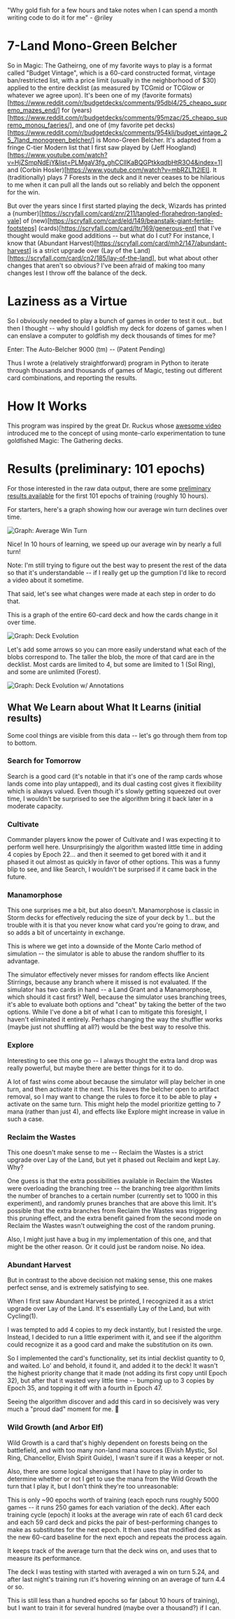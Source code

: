 "Why gold fish for a few hours and take notes when I can spend a month writing code to do it for me" - @riley

# 7-Land Mono-Green Belcher
So in Magic: The Gatheirng, one of my favorite ways to play is a format called "Budget Vintage", which is a 60-card constructed format, vintage ban/restricted list, with a price limit (usually in the neighborhood of $30) applied to the entire decklist (as measured by TCGmid or TCGlow or whatever we agree upon). It's been one of my (favorite formats)[https://www.reddit.com/r/budgetdecks/comments/95dbl4/25_cheapo_supremo_mazes_end/] for (years)[https://www.reddit.com/r/budgetdecks/comments/95mzac/25_cheapo_supremo_monou_faeries/], and one of (my favorite pet decks)[https://www.reddit.com/r/budgetdecks/comments/954kli/budget_vintage_25_7land_monogreen_belcher/] is Mono-Green Belcher. It's adapted from a fringe C-tier Modern list that I first saw played by (Jeff Hoogland)[https://www.youtube.com/watch?v=HjZSmpNdEjY&list=PLMgaV3fg_ghCClIKaBQGPtkkqdbHtR3O4&index=1] and (Corbin Hosler)[https://www.youtube.com/watch?v=mbRZLTt2lEI]. It (traditionally) plays 7 Forests in the deck and it never ceases to be hilarious to me when it can pull all the lands out so reliably and belch the opponent for the win.

But over the years since I first started playing the deck, Wizards has printed a (number)[https://scryfall.com/card/znr/211/tangled-florahedron-tangled-vale] of (new)[https://scryfall.com/card/eld/149/beanstalk-giant-fertile-footsteps] (cards)[https://scryfall.com/card/ltr/169/generous-ent] that I've thought would make good additions -- but what do I cut?  For instance, I know that (Abundant Harvest)[https://scryfall.com/card/mh2/147/abundant-harvest] is a strict upgrade over (Lay of the Land)[https://scryfall.com/card/cn2/185/lay-of-the-land], but what about other changes that aren't so obvious? I've been afraid of making too many changes lest I throw off the balance of the deck.

# Laziness as a Virtue

So I obviously needed to play a bunch of games in order to test it out... but then I thought -- why should I goldfish my deck for dozens of games when I can enslave a computer to goldfish my deck thousands of times for me?

Enter: The Auto-Belcher 9000 (tm) -- (Patent Pending)

Thus I wrote a (relatively straightforward) program in Python to iterate through thousands and thousands of games of Magic, testing out different card combinations, and reporting the results.

# How It Works

This program was inspired by the great Dr. Ruckus whose [awesome video](https://www.youtube.com/watch?v=Xq4T44EvPvo) introduced me to the concept of using monte-carlo experimentation to tune goldfished Magic: The Gathering decks.


# Results (preliminary: 101 epochs)

For those interested in the raw data output, there are some [preliminary results available](https://docs.google.com/spreadsheets/d/162uHpexmKK21qb5sc4liTHA1qK_MYm1jFjKZzFHk6gU/edit?usp=sharing) for the first 101 epochs of training (roughly 10 hours).

For starters, here's a graph showing how our average win turn declines over time.

![Graph: Average Win Turn](data/results_avgwinturn_1to101.png "Graph: Average Win Turn")

Nice! In 10 hours of learning, we speed up our average win by nearly a full turn!

Note: I'm still trying to figure out the best way to present the rest of the data so that it's understandable -- if I really get up the gumption I'd like to record a video about it sometime.

That said, let's see what changes were made at each step in order to do that. 

This is a graph of the entire 60-card deck and how the cards change in it over time.

![Graph: Deck Evolution](data/results_decklist_1to101.png "Graph: Deck Evolution")

Let's add some arrows so you can more easily understand what each of the blobs correspond to. The taller the blob, the more of that card are in the decklist. Most cards are limited to 4, but some are limited to 1 (Sol Ring), and some are unlimited (Forest).

![Graph: Deck Evolution w/ Annotations](data/results_decklist_1to101_annotated.png "Graph: Deck Evolution w/ Annotations")

## What We Learn about What It Learns (initial results)

Some cool things are visible from this data -- let's go through them from top to bottom.

### Search for Tomorrow

Search is a good card (it's notable in that it's one of the ramp cards whose lands come into play untapped), and its dual casting cost gives it flexibility which is always valued. Even though it's slowly getting squeezed out over time, I wouldn't be surprised to see the algorithm bring it back later in a moderate capacity.

### Cultivate

Commander players know the power of Cultivate and I was expecting it to perform well here. Unsurprisingly the algorithm wasted little time in adding 4 copies by Epoch 22... and then it seemed to get bored with it and it phased it out almost as quickly in favor of other options. This was a funny blip to see, and like Search, I wouldn't be surprised if it came back in the future.

### Manamorphose

This one surprises me a bit, but also doesn't. Manamorphose is classic in Storm decks for effectively reducing the size of your deck by 1... but the trouble with it is that you never know what card you're going to draw, and so adds a bit of uncertainty in exchange.

This is where we get into a downside of the Monte Carlo method of simulation -- the simulator is able to abuse the random shuffler to its advantage. 

The simulator effectively never misses for random effects like Ancient Stirrings, because any branch where it missed is not evaluated. If the simulator has two cards in hand -- a Land Grant and a Manamorphose, which should it cast first? Well, because the simulator uses branching trees, it's able to evaluate both options and "cheat" by taking the better of the two options. While I've done a bit of what I can to mitigate this foresight, I haven't eliminated it entirely. Perhaps changing the way the shuffler works (maybe just not shuffling at all?) would be the best way to resolve this.

### Explore

Interesting to see this one go -- I always thought the extra land drop was really powerful, but maybe there are better things for it to do. 

A lot of fast wins come about because the simulator will play belcher in one turn, and then activate it the next. This leaves the belcher open to artifact removal, so I may want to change the rules to force it to be able to play + activate on the same turn. This might help the model prioritize getting to 7 mana (rather than just 4), and effects like Explore might increase in value in such a case.

### Reclaim the Wastes

This one doesn't make sense to me -- Reclaim the Wastes is a strict upgrade over Lay of the Land, but yet it phased out Reclaim and kept Lay. Why?

One guess is that the extra possibilities available in Reclaim the Wastes were overloading the branching tree -- the branching tree algorithm limits the number of branches to a certain number (currently set to 1000 in this experiment), and randomly prunes branches that are above this limit. It's possible that the extra branches from Reclaim the Wastes was triggering this pruning effect, and the extra benefit gained from the second mode on Reclaim the Wastes wasn't outweighing the cost of the random pruning.

Also, I might just have a bug in my implementation of this one, and that might be the other reason. Or it could just be random noise. No idea.

### Abundant Harvest

But in contrast to the above decision not making sense, this one makes perfect sense, and is extremely satisfying to see.

When I first saw Abundant Harvest be printed, I recognized it as a strict upgrade over Lay of the Land. It's essentially Lay of the Land, but with Cycling(1). 

I was tempted to add 4 copies to my deck instantly, but I resisted the urge. Instead, I decided to run a little experiment with it, and see if the algorithm could recognize it as a good card and make the substitution on its own.

So I implemented the card's functionality, set its intial decklist quantity to 0, and waited. Lo' and behold, it found it, and added it to the deck! It wasn't the highest priority change that it made (not adding its first copy until Epoch 32), but after that it wasted very little time -- bumping up to 3 copies by Epoch 35, and topping it off with a fourth in Epoch 47.

Seeing the algorithm discover and add this card in so decisively was very much a "proud dad" moment for me. 🙂

### Wild Growth (and Arbor Elf)

Wild Growth is a card that's highly dependent on forests being on the battlefield, and with too many non-land mana sources (Elvish Mystic, Sol Ring, Chancellor, Elvish Spirit Guide), I wasn't sure if it was a keeper or not.

Also, there are some logical shenigans that I have to play in order to determine whether or not I get to use the mana from the Wild Growth the turn that I play it, but I don't think they're too unreasonable:


This is only ~90 epochs worth of training (each epoch runs roughly 5000 games -- it runs 250 games for each variation of the deck). After each training cycle (epoch) it looks at the average win rate of each 61 card deck and each 59 card deck and picks the pair of best-performing changes to make as substitutes for the next epoch. It then uses that modified deck as the new 60-card baseline for the next epoch and repeats the process again.

It keeps track of the average turn that the deck wins on, and uses that to measure its performance.

The deck I was testing with started with averaged a win on turn 5.24, and after last night's training run it's hovering winning on an average of turn 4.4 or so.

This is still less than a hundred epochs so far (about 10 hours of training), but I want to train it for several hundred (maybe over a thousand?) if I can.
